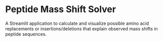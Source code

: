 # Peptide Mass Shift Solver

A Streamlit application to calculate and visualize possible amino acid replacements or insertions/deletions that explain observed mass shifts in peptide sequences.
